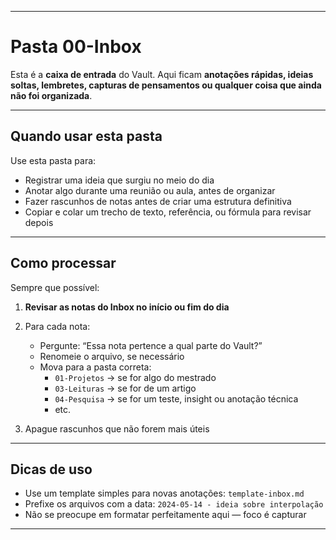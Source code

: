 
---
#  Pasta 00-Inbox

Esta é a **caixa de entrada** do Vault. Aqui ficam **anotações rápidas, ideias soltas, lembretes, capturas de pensamentos ou qualquer coisa que ainda não foi organizada**.



---

##  Quando usar esta pasta

Use esta pasta para:

- Registrar uma ideia que surgiu no meio do dia
- Anotar algo durante uma reunião ou aula, antes de organizar
- Fazer rascunhos de notas antes de criar uma estrutura definitiva
- Copiar e colar um trecho de texto, referência, ou fórmula para revisar depois

---

##  Como processar

Sempre que possível:

1. **Revisar as notas do Inbox no início ou fim do dia**
2. Para cada nota:
   - Pergunte: “Essa nota pertence a qual parte do Vault?”
   - Renomeie o arquivo, se necessário
   - Mova para a pasta correta:
     - `01-Projetos` → se for algo do mestrado
     - `03-Leituras` → se for de um artigo
     - `04-Pesquisa` → se for um teste, insight ou anotação técnica
     - etc.

3. Apague rascunhos que não forem mais úteis

---

## Dicas de uso

- Use um template simples para novas anotações: `template-inbox.md`
- Prefixe os arquivos com a data: `2024-05-14 - ideia sobre interpolação`
- Não se preocupe em formatar perfeitamente aqui — foco é capturar


---
